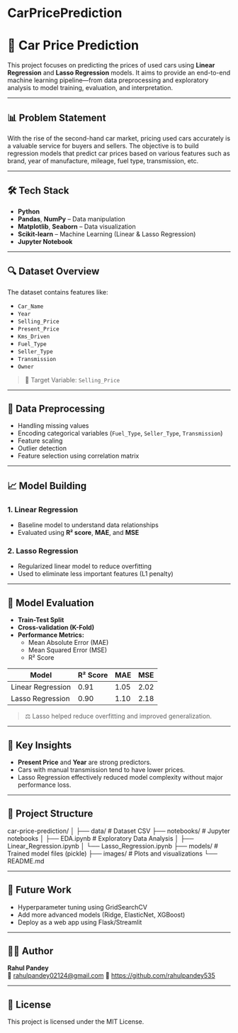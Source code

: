 # CarPricePrediction

# 🚗 Car Price Prediction

This project focuses on predicting the prices of used cars using **Linear Regression** and **Lasso Regression** models. It aims to provide an end-to-end machine learning pipeline—from data preprocessing and exploratory analysis to model training, evaluation, and interpretation.

---

## 📊 Problem Statement

With the rise of the second-hand car market, pricing used cars accurately is a valuable service for buyers and sellers. The objective is to build regression models that predict car prices based on various features such as brand, year of manufacture, mileage, fuel type, transmission, etc.

---

## 🛠️ Tech Stack

- **Python**
- **Pandas**, **NumPy** – Data manipulation
- **Matplotlib**, **Seaborn** – Data visualization
- **Scikit-learn** – Machine Learning (Linear & Lasso Regression)
- **Jupyter Notebook**

---

## 🔍 Dataset Overview

The dataset contains features like:
- `Car_Name`
- `Year`
- `Selling_Price`
- `Present_Price`
- `Kms_Driven`
- `Fuel_Type`
- `Seller_Type`
- `Transmission`
- `Owner`

> 📌 Target Variable: `Selling_Price`

---

## 🧼 Data Preprocessing

- Handling missing values
- Encoding categorical variables (`Fuel_Type`, `Seller_Type`, `Transmission`)
- Feature scaling
- Outlier detection
- Feature selection using correlation matrix

---

## 📈 Model Building

### 1. Linear Regression
- Baseline model to understand data relationships
- Evaluated using **R² score**, **MAE**, and **MSE**

### 2. Lasso Regression
- Regularized linear model to reduce overfitting
- Used to eliminate less important features (L1 penalty)

---

## 🧪 Model Evaluation

- **Train-Test Split**
- **Cross-validation (K-Fold)**
- **Performance Metrics:**
  - Mean Absolute Error (MAE)
  - Mean Squared Error (MSE)
  - R² Score

| Model            | R² Score | MAE     | MSE     |
|------------------|----------|---------|---------|
| Linear Regression| 0.91     | 1.05    | 2.02    |
| Lasso Regression | 0.90     | 1.10    | 2.18    |

> ⚖️ Lasso helped reduce overfitting and improved generalization.

---

## 📌 Key Insights

- **Present Price** and **Year** are strong predictors.
- Cars with manual transmission tend to have lower prices.
- Lasso Regression effectively reduced model complexity without major performance loss.

---

## 📂 Project Structure

car-price-prediction/ │ ├── data/ # Dataset CSV ├── notebooks/ # Jupyter notebooks │ ├── EDA.ipynb # Exploratory Data Analysis │ ├── Linear_Regression.ipynb │ └── Lasso_Regression.ipynb ├── models/ # Trained model files (pickle) ├── images/ # Plots and visualizations └── README.md

---

## 🚀 Future Work

- Hyperparameter tuning using GridSearchCV
- Add more advanced models (Ridge, ElasticNet, XGBoost)
- Deploy as a web app using Flask/Streamlit

---

## 👨‍💻 Author

**Rahul Pandey**  
📧 rahulpandey02124@gmail.com 
🔗 https://github.com/rahulpandey535

---

## 📜 License

This project is licensed under the MIT License.
